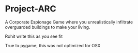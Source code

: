 # Project-ARC
A Corporate Espionage Game where you unrealistically infiltrate overguarded buildings to make your living.

Rohit write this as you see fit

True to pygame, this was not optimized for OSX

